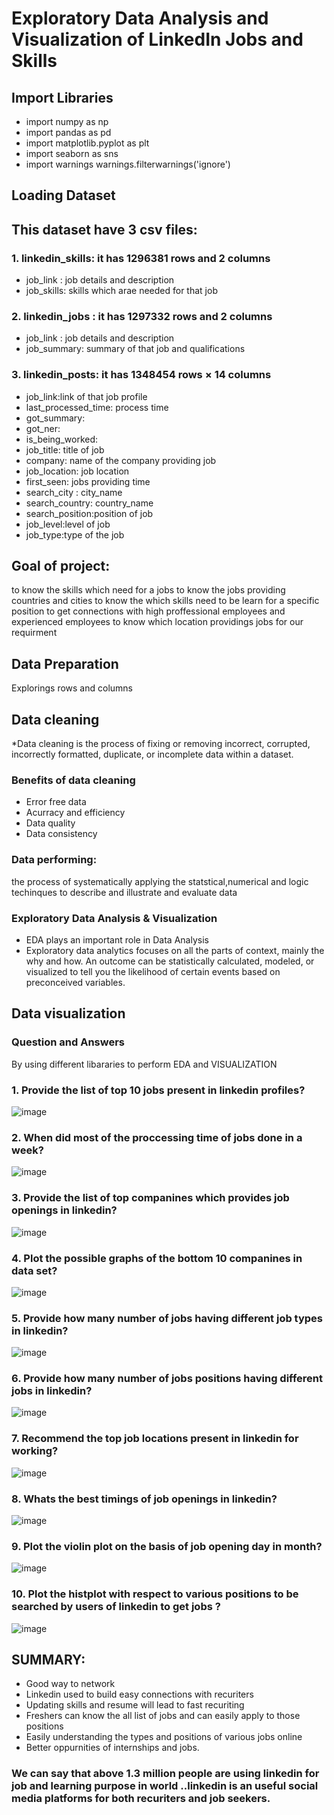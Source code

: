 # Exploratory Data Analysis and Visualization of LinkedIn Jobs and Skills
## Import Libraries
- import numpy as np
- import pandas as pd
- import matplotlib.pyplot as plt
- import seaborn as sns
- import warnings
warnings.filterwarnings('ignore')
## Loading Dataset
## This dataset have 3 csv files:

### 1. linkedin_skills: it has 1296381 rows and 2 columns

- job_link : job details and description
- job_skills: skills which arae needed for that job
### 2. linkedin_jobs : it has 1297332 rows and 2 columns

- job_link : job details and description
- job_summary: summary of that job and qualifications
### 3. linkedin_posts: it has 1348454 rows × 14 columns

- job_link:link of that job profile
- last_processed_time: process time
- got_summary:
- got_ner:
- is_being_worked:
- job_title: title of job
- company: name of the company providing job
- job_location: job location
- first_seen: jobs providing time
- search_city : city_name
- search_country: country_name
- search_position:position of job
- job_level:level of job
- job_type:type of the job
## Goal of project:
to know the skills which need for a jobs
to know the jobs providing countries and cities
to know the which skills need to be learn for a specific position
to get connections with high proffessional employees and experienced employees
to know which location providings jobs for our requirment

## Data Preparation
Explorings rows and columns

## Data cleaning
*Data cleaning is the process of fixing or removing incorrect, corrupted, incorrectly formatted, duplicate, or incomplete data within a dataset.

### Benefits of data cleaning
- Error free data
- Acurracy and efficiency
- Data quality
- Data consistency

### Data performing:
the process of systematically applying the statstical,numerical and logic techinques to describe and illustrate and evaluate data

### Exploratory Data Analysis & Visualization
- EDA plays an important role in Data Analysis
- Exploratory data analytics focuses on all the parts of context, mainly the why and how. An outcome can be statistically calculated, modeled, or visualized to tell you the likelihood of certain events based on preconceived variables.

## Data visualization
### Question and Answers
By using different libararies to perform EDA and VISUALIZATION
### 1. Provide the list of top 10 jobs present in linkedin profiles?
![image](https://github.com/user-attachments/assets/9f483505-d9bd-4370-a2ce-e00a1ba4afbc)

### 2. When did most of the proccessing time of jobs done in a week?
![image](https://github.com/user-attachments/assets/52e7b92b-c278-4b6f-b162-48aef449f5f7)

### 3. Provide the list of top companines which provides job openings in linkedin?
![image](https://github.com/user-attachments/assets/dac57d3a-4da6-4717-bd92-cc6e9521d504)

### 4. Plot the possible graphs of the bottom 10 companines in data set?
![image](https://github.com/user-attachments/assets/89b95ebb-6956-405d-a5d9-73e569eb43d6)

### 5. Provide how many number of jobs having different job types in linkedin?
![image](https://github.com/user-attachments/assets/deee1efb-c8fd-4640-ac95-e4d745d7568c)

### 6. Provide how many number of jobs positions having different jobs in linkedin?
![image](https://github.com/user-attachments/assets/8c862aae-d2c4-4fc0-a4fd-e5328f694f5d)

### 7. Recommend the top job locations present in linkedin for working?
![image](https://github.com/user-attachments/assets/c584f586-4d16-467e-ba5c-e249ef12eeb0)

### 8. Whats the best timings of job openings in linkedin?
![image](https://github.com/user-attachments/assets/41d94f1e-2388-461e-8718-6f1db5f7237c)

### 9. Plot the violin plot on the basis of job opening day in month?
![image](https://github.com/user-attachments/assets/d225a80d-e276-40f2-84e7-462e4807af7a)

### 10. Plot the histplot with respect to various positions to be searched by users of linkedin to get jobs ?
![image](https://github.com/user-attachments/assets/5e59089a-3754-4cf1-a3d1-a456b025c3ec)

## SUMMARY:
- Good way to network
- Linkedin used to build easy connections with recuriters
- Updating skills and resume will lead to fast recuriting
- Freshers can know the all list of jobs and can easily apply to those positions
- Easily understanding the types and positions of various jobs online
- Better oppurnities of internships and jobs.
### We can say that above 1.3 million people are using linkedin for job and learning purpose in world ..linkedin is an useful social media platforms for both recuriters and job seekers.
